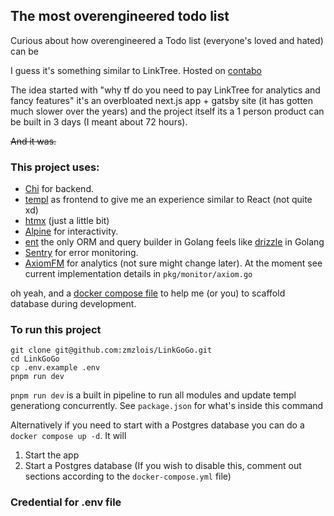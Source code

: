 ## The most overengineered todo list

Curious about how overengineered a Todo list (everyone's loved and hated) can be

I guess it's something similar to LinkTree. Hosted on [contabo](https://contabo.com/)

The idea started with "why tf do you need to pay LinkTree for analytics and fancy features" it's an overbloated next.js app + gatsby site (it has gotten much slower over the years) and the project itself its a 1 person product can be built in 3 days (I meant about 72 hours).

~~And it was.~~

### This project uses:

- [Chi](https://go-chi.io/#/) for backend.
- [templ](https://templ.guide/) as frontend to give me an experience similar to React (not quite xd)
- [htmx](https://htmx.org/) (just a little bit)
- [Alpine](https://alpinejs.dev/) for interactivity.
- [ent](https://entgo.io/) the only ORM and query builder in Golang feels like [drizzle](https://orm.drizzle.team/) in Golang
- [Sentry](https://docs.gofiber.io/contrib/fibersentry/) for error monitoring.
- [AxiomFM](https://axiom.co) for analytics (not sure might change later). At the moment see current implementation details in `pkg/monitor/axiom.go`

oh yeah, and a [docker compose file](docker-compose.yml) to help me (or you) to scaffold database during development.


### To run this project

```golang
git clone git@github.com:zmzlois/LinkGoGo.git
cd LinkGoGo
cp .env.example .env
pnpm run dev
```

`pnpm run dev` is a built in pipeline to run all modules and update templ generationg concurrently. See `package.json` for what's inside this command

Alternatively if you need to start with a Postgres database you can do a `docker compose up -d`. It will 

1. Start the app 
2. Start a Postgres database (If you wish to disable this, comment out sections according to the `docker-compose.yml` file)

### Credential for .env file





